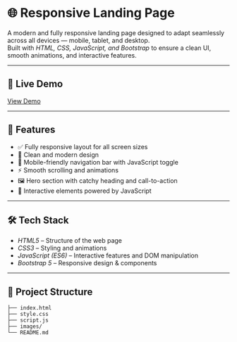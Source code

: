 # 🌐 Responsive Landing Page

A modern and fully responsive landing page designed to adapt seamlessly across all devices — mobile, tablet, and desktop.  
Built with *HTML, CSS, JavaScript, and Bootstrap* to ensure a clean UI, smooth animations, and interactive features.

---

## 🚀 Live Demo
[View Demo](https://your-github-username.github.io/responsive-landing-page/)

---

## 📌 Features
- ✅ Fully responsive layout for all screen sizes  
- 🎨 Clean and modern design  
- 📱 Mobile-friendly navigation bar with JavaScript toggle  
- ⚡ Smooth scrolling and animations  
- 🖼 Hero section with catchy heading and call-to-action  
- 🔄 Interactive elements powered by JavaScript  

---

## 🛠 Tech Stack
- *HTML5* – Structure of the web page  
- *CSS3* – Styling and animations  
- *JavaScript (ES6)* – Interactive features and DOM manipulation  
- *Bootstrap 5* – Responsive design & components  

---

## 📂 Project Structure
```plaintext
├── index.html
├── style.css
├── script.js
├── images/
└── README.md
